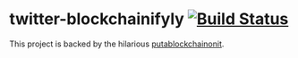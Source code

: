# twitter-blockchainifyly [![Build Status](https://travis-ci.org/amsross/twitter-blockchainifyly.svg?branch=master)](https://travis-ci.org/amsross/twitter-blockchainifyly)

This project is backed by the hilarious [putablockchainonit](https://putablockchainonit.com/).
